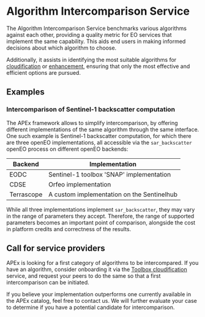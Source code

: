 # Algorithm Intercomparison Service

The Algorithm Intercomparison Service benchmarks various algorithms against each other, providing a quality metric for
EO services that implement the same capability. This aids end users in making informed decisions about which algorithm
to choose.

Additionally, it assists in identifying the most suitable algorithms for [cloudification](./toolboxcloud.md) or [enhancement](./enhancement.md), ensuring that
only the most effective and efficient options are pursued.

## Examples

### Intercomparison of Sentinel-1 backscatter computation

The APEx framework allows to simplify intercomparison, by offering different implementations of the same algorithm through 
the same interface. One such example is Sentinel-1 backscatter computation, for which there are three openEO implementations,
all accessible via the `sar_backscatter` openEO process on different openEO backends:

| Backend | Implementation |
| --- | --- |
| EODC |  Sentinel-1 toolbox 'SNAP' implementation |
| CDSE |Orfeo implementation |
| Terrascope |  A custom implementation on the Sentinelhub | 

While all three implementations implement `sar_backscatter`, they may vary in the range of parameters they accept. 
Therefore, the range of supported parameters becomes an important point of comparison, alongside the cost in platform credits and correctness of the results.

## Call for service providers

APEx is looking for a first category of algorithms to be intercompared. If you have an algorithm, consider onboarding it
via the [Toolbox cloudification](./toolboxcloud.md) service, and request your peers to do the same so that a first 
intercomparison can be initiated.

If you believe your implementation outperforms one currently available in the APEx catalog, feel free to contact us.
We will further evaluate your case to determine if you have a potential candidate for intercomparison.